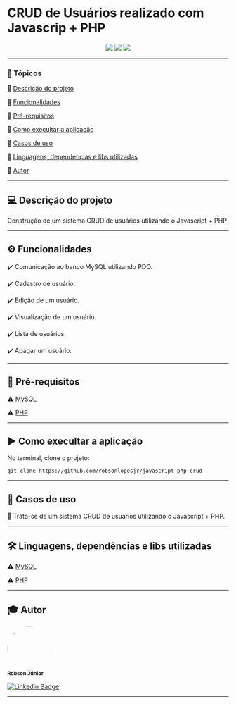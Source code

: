 <h1>CRUD de Usuários realizado com Javascrip + PHP</h1>

<p align="center">
  <img src="https://img.shields.io/static/v1?label=php&message=language&color=blue&style=for-the-badge&logo=PHP"/>
  <img src="https://img.shields.io/static/v1?label=javascript&message=language&color=yellow&style=for-the-badge&logo=JS"/>
  <img src="http://img.shields.io/static/v1?label=STATUS&message=Concluido&color=green&style=for-the-badge"/>
</p>

---

### 📖 Tópicos

:small_blue_diamond: [Descrição do projeto](#-descrição-do-projeto)

:small_blue_diamond: [Funcionalidades](#-funcionalidades)

:small_blue_diamond: [Pré-requisitos](#-pré-requisitos)

:small_blue_diamond: [Como execultar a aplicação](#-como-execultar-a-aplicação)

:small_blue_diamond: [Casos de uso](#-casos-de-uso)

:small_blue_diamond: [Linguagens, dependencias e libs utilizadas](#-linguagens-dependencias-e-libs-utilizadas)

:small_blue_diamond: [Autor](#-autor)

---

## 💻 Descrição do projeto

<p align="justify">
  Construção de um sistema CRUD de usuários utilizando o Javascript + PHP
</p>

---

## ⚙️ Funcionalidades

:heavy_check_mark: Comunicação ao banco MySQL utilizando PDO.

:heavy_check_mark: Cadastro de usuário.

:heavy_check_mark: Edição de um usuário.

:heavy_check_mark: Visualização de um usuário.

:heavy_check_mark: Lista de usuários.

:heavy_check_mark: Apagar um usuário.

---

## 🎯 Pré-requisitos

:warning: [MySQL](https://www.mysql.com/)

:warning: [PHP](https://www.php.net/)

---

## ▶️ Como execultar a aplicação

No terminal, clone o projeto:

```
git clone https://github.com/robsonlopesjr/javascript-php-crud
```

---

## 📌 Casos de uso

💬 Trata-se de um sistema CRUD de usuarios utilizando o Javascript + PHP.

---

## 🛠 Linguagens, dependências e libs utilizadas

:warning: [MySQL](https://www.mysql.com/)

:warning: [PHP](https://www.php.net/)

---

## 🎓 Autor

<a href="https://www.instagram.com/robson.junior.184/">
 <img style="border-radius: 50%;" src="https://avatars3.githubusercontent.com/u/69487360?s=400&u=7956928a6764b5ab125fccfa6350c58e3414e2ff&v=4" width="100px;" alt=""/>
 <br />
 <sub><b>Robson Júnior</b></sub></a>
 <br />

[![Linkedin Badge](https://img.shields.io/badge/LinkedIn-Robson-blue?style=flat-square&logo=Linkedin&logoColor=white&link=https://www.linkedin.com/in/robsonlopesjr)](https://www.linkedin.com/in/robsonlopesjr)

---